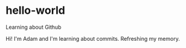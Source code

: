 # hello-world
Learning about Github

Hi! I'm Adam and I'm learning about commits.
Refreshing my memory.

